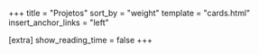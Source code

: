 +++
title = "Projetos"
sort_by = "weight"
template = "cards.html"
insert_anchor_links = "left"

[extra]
show_reading_time = false
+++

